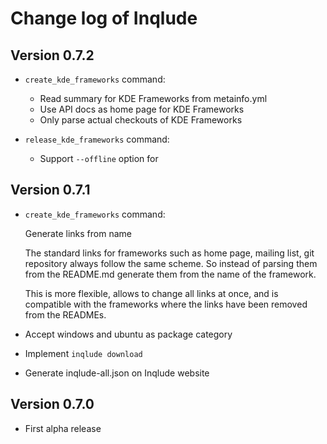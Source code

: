 # Change log of Inqlude

## Version 0.7.2

* `create_kde_frameworks` command:

    * Read summary for KDE Frameworks from metainfo.yml
    * Use API docs as home page for KDE Frameworks
    * Only parse actual checkouts of KDE Frameworks

* `release_kde_frameworks` command:

    * Support `--offline` option for

## Version 0.7.1

* `create_kde_frameworks` command:

    Generate links from name

    The standard links for frameworks such as home page, mailing list,
    git repository always follow the same scheme. So instead of parsing
    them from the README.md generate them from the name of the framework.

    This is more flexible, allows to change all links at once, and is
    compatible with the frameworks where the links have been removed from
    the READMEs.

* Accept windows and ubuntu as package category
* Implement `inqlude download`
* Generate inqlude-all.json on Inqlude website

## Version 0.7.0

* First alpha release
